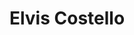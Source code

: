---
title: "Elvis Costello"
summary: "Declan Patrick MacManus , known professionally as Elvis Costello, is an English singer-songwriter and record producer. He has won multiple awards in his career, including two Grammy Awards in 1999 and 2020, and has twice been nominated for the Brit Award for Best British Male Artist. In 2003, he was inducted into the Rock and Roll Hall of Fame. In 2004, Rolling Stone ranked Costello number 80 on its list of the 100 Greatest Artists of All Time.Costello began his career as part of London's pub rock scene in the early 1970s and later became associated with the first wave of the British punk and new wave movement that emerged in the mid-to-late 1970s. His critically acclaimed debut album My Aim Is True was released in 1977. Shortly after recording it, he formed the Attractions as his backing band. His second album This Year's Model was released in 1978, and was ranked number 11 by Rolling Stone on its list of the best albums from 1967 to 1987. His third album Armed Forces was released in 1979, and features his highest-charting single, \"Oliver's Army\" . His first three albums all appeared on Rolling Stone's list of the 500 Greatest Albums of All Time in 2003.
Costello and the Attractions toured and recorded together for the better part of a decade, although differences between them caused a split by 1986. Much of Costello's work since has been as a solo artist, although reunions with members of the Attractions have been credited to the group over the years. Costello's lyrics employ a wide vocabulary and frequent wordplay. His music has drawn on many diverse genres; one critic described him as a \"pop encyclopaedia\", able to \"reinvent the past in his own image\". Since 2002, his touring band has been known as the Imposters.
Costello has co-written several original songs for films, including \"God Give Me Strength\" from Grace of My Heart and \"The Scarlet Tide\" from Cold Mountain . For the latter, Elvis was nominated for the Academy Award for Best Original Song and the Grammy Award for Best Song Written for Visual Media."
image: "elvis-costello.jpg"
apple_music_artist_url: "https://music.apple.com/gb/artist/elvis-costello/497911"
wikipedia_url: "https://en.wikipedia.org/wiki/Elvis_Costello"
---